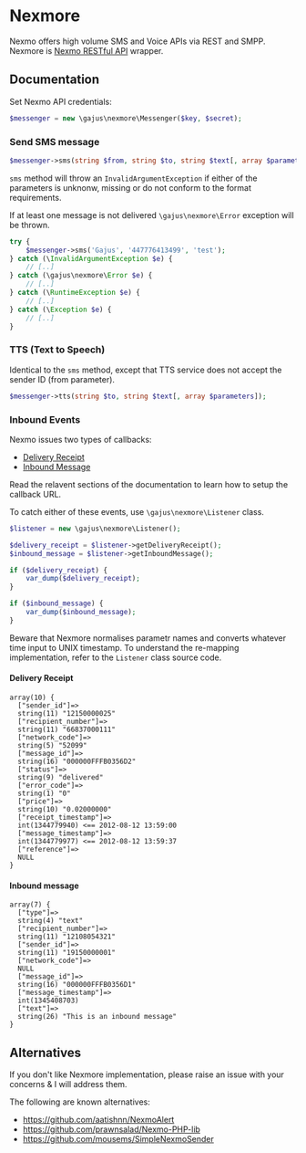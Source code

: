 # Nexmore

Nexmo offers high volume SMS and Voice APIs via REST and SMPP. Nexmore is [Nexmo RESTful API](https://docs.nexmo.com/) wrapper.

## Documentation

Set Nexmo API credentials:

```php
$messenger = new \gajus\nexmore\Messenger($key, $secret);
```

### Send SMS message

```php
$messenger->sms(string $from, string $to, string $text[, array $parameters]);
```

`sms` method will throw an `InvalidArgumentException` if either of the parameters is unknonw, missing or do not conform to the format requirements.

If at least one message is not delivered `\gajus\nexmore\Error` exception will be thrown.

```php
try {
	$messenger->sms('Gajus', '447776413499', 'test');
} catch (\InvalidArgumentException $e) {
	// [..]
} catch (\gajus\nexmore\Error $e) {
	// [..]
} catch (\RuntimeException $e) {
	// [..]
} catch (\Exception $e) {
	// [..]
}
```

### TTS (Text to Speech)

Identical to the `sms` method, except that TTS service does not accept the sender ID (from parameter).

```php
$messenger->tts(string $to, string $text[, array $parameters]);
```

### Inbound Events

Nexmo issues two types of callbacks:

* [Delivery Receipt](https://docs.nexmo.com/index.php/sms-api/handle-delivery-receipt)
* [Inbound Message](https://docs.nexmo.com/index.php/sms-api/handle-inbound-message)

Read the relavent sections of the documentation to learn how to setup the callback URL.

To catch either of these events, use `\gajus\nexmore\Listener` class.

```php
$listener = new \gajus\nexmore\Listener();

$delivery_receipt = $listener->getDeliveryReceipt();
$inbound_message = $listener->getInboundMessage();

if ($delivery_receipt) {
	var_dump($delivery_receipt);
}

if ($inbound_message) {
	var_dump($inbound_message);
}
```

Beware that Nexmore normalises parametr names and converts whatever time input to UNIX timestamp. To understand the re-mapping implementation, refer to the `Listener` class source code.

#### Delivery Receipt

```
array(10) {
  ["sender_id"]=>
  string(11) "12150000025"
  ["recipient_number"]=>
  string(11) "66837000111"
  ["network_code"]=>
  string(5) "52099"
  ["message_id"]=>
  string(16) "000000FFFB0356D2"
  ["status"]=>
  string(9) "delivered"
  ["error_code"]=>
  string(1) "0"
  ["price"]=>
  string(10) "0.02000000"
  ["receipt_timestamp"]=>
  int(1344779940) <== 2012-08-12 13:59:00
  ["message_timestamp"]=>
  int(1344779977) <== 2012-08-12 13:59:37
  ["reference"]=>
  NULL
}
```

#### Inbound message

```
array(7) {
  ["type"]=>
  string(4) "text"
  ["recipient_number"]=>
  string(11) "12108054321"
  ["sender_id"]=>
  string(11) "19150000001"
  ["network_code"]=>
  NULL
  ["message_id"]=>
  string(16) "000000FFFB0356D1"
  ["message_timestamp"]=>
  int(1345408703)
  ["text"]=>
  string(26) "This is an inbound message"
}
```

## Alternatives

If you don't like Nexmore implementation, please raise an issue with your concerns & I will address them.

The following are known alternatives:

* https://github.com/aatishnn/NexmoAlert
* https://github.com/prawnsalad/Nexmo-PHP-lib
* https://github.com/mousems/SimpleNexmoSender